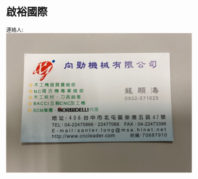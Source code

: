 # 啟裕國際
連絡人:
![image](https://github.com/EcardJimmy/My-Github-Note/blob/master/Pictures/S__31924292.jpg)
